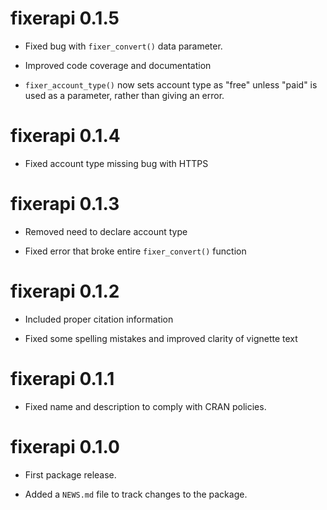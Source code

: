# fixerapi 0.1.5

* Fixed bug with `fixer_convert()` data parameter.

* Improved code coverage and documentation

* `fixer_account_type()` now sets account type as "free" unless "paid" 
is used as a parameter, rather than giving an error.

# fixerapi 0.1.4

* Fixed account type missing bug with HTTPS

# fixerapi 0.1.3

* Removed need to declare account type

* Fixed error that broke entire `fixer_convert()` function

# fixerapi 0.1.2

* Included proper citation information

* Fixed some spelling mistakes and improved clarity of vignette text

# fixerapi 0.1.1

* Fixed name and description to comply with CRAN policies.

# fixerapi 0.1.0

* First package release.

* Added a `NEWS.md` file to track changes to the package.
